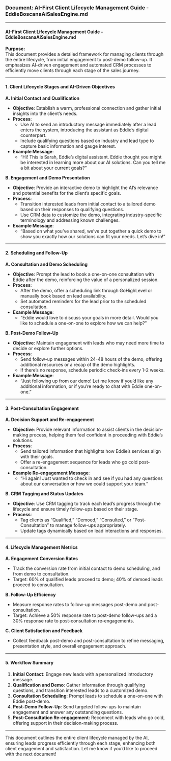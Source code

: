 ### Document: **AI-First Client Lifecycle Management Guide - EddieBoscanaAiSalesEngine.md**

---

#### AI-First Client Lifecycle Management Guide - EddieBoscanaAiSalesEngine.md

**Purpose:**  
This document provides a detailed framework for managing clients through the entire lifecycle, from initial engagement to post-demo follow-up. It emphasizes AI-driven engagement and automated CRM processes to efficiently move clients through each stage of the sales journey.

---

#### 1. Client Lifecycle Stages and AI-Driven Objectives

**A. Initial Contact and Qualification**  
   - **Objective**: Establish a warm, professional connection and gather initial insights into the client’s needs.
   - **Process**:
     - Use AI to send an introductory message immediately after a lead enters the system, introducing the assistant as Eddie’s digital counterpart.
     - Include qualifying questions based on industry and lead type to capture basic information and gauge interest.
   - **Example Message**:  
     - “Hi! This is Sarah, Eddie’s digital assistant. Eddie thought you might be interested in learning more about our AI solutions. Can you tell me a bit about your current goals?”

**B. Engagement and Demo Presentation**  
   - **Objective**: Provide an interactive demo to highlight the AI’s relevance and potential benefits for the client’s specific goals.
   - **Process**:
     - Transition interested leads from initial contact to a tailored demo based on their responses to qualifying questions.
     - Use CRM data to customize the demo, integrating industry-specific terminology and addressing known challenges.
   - **Example Message**:  
     - “Based on what you’ve shared, we’ve put together a quick demo to show you exactly how our solutions can fit your needs. Let’s dive in!”

---

#### 2. Scheduling and Follow-Up

**A. Consultation and Demo Scheduling**  
   - **Objective**: Prompt the lead to book a one-on-one consultation with Eddie after the demo, reinforcing the value of a personalized session.
   - **Process**:
     - After the demo, offer a scheduling link through GoHighLevel or manually book based on lead availability.
     - Set automated reminders for the lead prior to the scheduled consultation.
   - **Example Message**:  
     - “Eddie would love to discuss your goals in more detail. Would you like to schedule a one-on-one to explore how we can help?”

**B. Post-Demo Follow-Up**  
   - **Objective**: Maintain engagement with leads who may need more time to decide or explore further options.
   - **Process**:
     - Send follow-up messages within 24-48 hours of the demo, offering additional resources or a recap of the demo highlights.
     - If there’s no response, schedule periodic check-ins every 1-2 weeks.
   - **Example Message**:  
     - “Just following up from our demo! Let me know if you’d like any additional information, or if you’re ready to chat with Eddie one-on-one.”

---

#### 3. Post-Consultation Engagement

**A. Decision Support and Re-engagement**  
   - **Objective**: Provide relevant information to assist clients in the decision-making process, helping them feel confident in proceeding with Eddie’s solutions.
   - **Process**:
     - Send tailored information that highlights how Eddie’s services align with their goals.
     - Offer a re-engagement sequence for leads who go cold post-consultation.
   - **Example Re-engagement Message**:  
     - “Hi again! Just wanted to check in and see if you had any questions about our conversation or how we could support your team.”

**B. CRM Tagging and Status Updates**  
   - **Objective**: Use CRM tagging to track each lead’s progress through the lifecycle and ensure timely follow-ups based on their stage.
   - **Process**:
     - Tag clients as “Qualified,” “Demoed,” “Consulted,” or “Post-Consultation” to manage follow-ups appropriately.
     - Update tags dynamically based on lead interactions and responses.

---

#### 4. Lifecycle Management Metrics

**A. Engagement Conversion Rates**  
   - Track the conversion rate from initial contact to demo scheduling, and from demo to consultation.
   - Target: 60% of qualified leads proceed to demo; 40% of demoed leads proceed to consultation.

**B. Follow-Up Efficiency**  
   - Measure response rates to follow-up messages post-demo and post-consultation.
   - Target: Achieve a 50% response rate to post-demo follow-ups and a 30% response rate to post-consultation re-engagements.

**C. Client Satisfaction and Feedback**  
   - Collect feedback post-demo and post-consultation to refine messaging, presentation style, and overall engagement approach.

---

#### 5. Workflow Summary

1. **Initial Contact**: Engage new leads with a personalized introductory message.
2. **Qualification and Demo**: Gather information through qualifying questions, and transition interested leads to a customized demo.
3. **Consultation Scheduling**: Prompt leads to schedule a one-on-one with Eddie post-demo.
4. **Post-Demo Follow-Up**: Send targeted follow-ups to maintain engagement and answer any outstanding questions.
5. **Post-Consultation Re-engagement**: Reconnect with leads who go cold, offering support in their decision-making process.

---

This document outlines the entire client lifecycle managed by the AI, ensuring leads progress efficiently through each stage, enhancing both client engagement and satisfaction. Let me know if you’d like to proceed with the next document!
